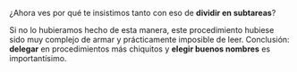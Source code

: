 ¿Ahora ves por qué te insistimos tanto con eso de **dividir en subtareas**?

Si no lo hubieramos hecho de esta manera, este procedimiento hubiese sido muy complejo de armar y prácticamente imposible de leer. Conclusión: **delegar** en procedimientos más chiquitos y **elegir buenos nombres** es importantísimo.